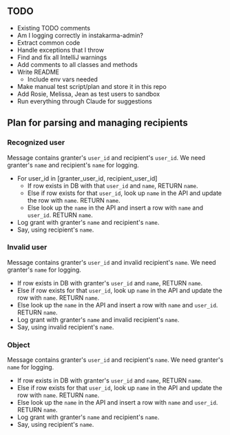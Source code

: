 ## TODO

- Existing TODO comments
- Am I logging correctly in instakarma-admin?
- Extract common code
- Handle exceptions that I throw
- Find and fix all IntelliJ warnings
- Add comments to all classes and methods
- Write README
  - Include env vars needed
- Make manual test script/plan and store it in this repo
- Add Rosie, Melissa, Jean as test users to sandbox
- Run everything through Claude for suggestions


## Plan for parsing and managing recipients

### Recognized user

Message contains granter's `user_id` and recipient's `user_id`.
We need granter's `name` and recipient's `name` for logging.

* For user_id in [granter_user_id, recipient_user_id] 
   * If row exists in DB with that `user_id` and `name`, RETURN `name`.
   * Else if row exists for that `user_id`, look up `name` in the API and update the row with `name`. RETURN `name`.
   * Else look up the `name` in the API and insert a row with `name` and `user_id`. RETURN `name`.
* Log grant with granter's `name` and recipient's `name`.
* Say, using recipient's `name`.


### Invalid user

Message contains granter's `user_id` and invalid recipient's `name`. 
We need granter's `name` for logging.

* If row exists in DB with granter's `user_id` and `name`, RETURN `name`.
* Else if row exists for that `user_id`, look up `name` in the API and update the row with `name`. RETURN `name`.
* Else look up the `name` in the API and insert a row with `name` and `user_id`. RETURN `name`.
* Log grant with granter's `name` and invalid recipient's `name`.
* Say, using invalid recipient's `name`.


### Object

Message contains granter's `user_id` and recipient's `name`.
We need granter's `name` for logging.

* If row exists in DB with granter's `user_id` and `name`, RETURN `name`.
* Else if row exists for that `user_id`, look up `name` in the API and update the row with `name`. RETURN `name`.
* Else look up the `name` in the API and insert a row with `name` and `user_id`. RETURN `name`.
* Log grant with granter's `name` and recipient's `name`.
* Say, using recipient's `name`.
